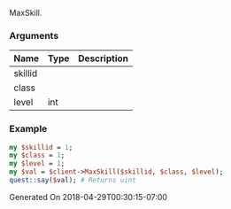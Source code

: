 MaxSkill.
### Arguments
**Name**|**Type**|**Description**
:---|:---|:---
skillid||
class||
level|int|

### Example

```perl
my $skillid = 1;
my $class = 1;
my $level = 1;
my $val = $client->MaxSkill($skillid, $class, $level);
quest::say($val); # Returns uint
```


Generated On 2018-04-29T00:30:15-07:00